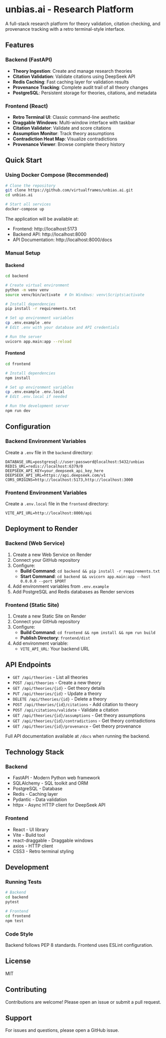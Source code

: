 # unbias.ai - Research Platform

A full-stack research platform for theory validation, citation checking, and provenance tracking with a retro terminal-style interface.

## Features

### Backend (FastAPI)
- **Theory Ingestion**: Create and manage research theories
- **Citation Validation**: Validate citations using DeepSeek API
- **Redis Caching**: Fast caching layer for validation results
- **Provenance Tracking**: Complete audit trail of all theory changes
- **PostgreSQL**: Persistent storage for theories, citations, and metadata

### Frontend (React)
- **Retro Terminal UI**: Classic command-line aesthetic
- **Draggable Windows**: Multi-window interface with taskbar
- **Citation Validator**: Validate and score citations
- **Assumption Monitor**: Track theory assumptions
- **Contradiction Heat Map**: Visualize contradictions
- **Provenance Viewer**: Browse complete theory history

## Quick Start

### Using Docker Compose (Recommended)

```bash
# Clone the repository
git clone https://github.com/virtualframes/unbias.ai.git
cd unbias.ai

# Start all services
docker-compose up
```

The application will be available at:
- Frontend: http://localhost:5173
- Backend API: http://localhost:8000
- API Documentation: http://localhost:8000/docs

### Manual Setup

#### Backend

```bash
cd backend

# Create virtual environment
python -m venv venv
source venv/bin/activate  # On Windows: venv\Scripts\activate

# Install dependencies
pip install -r requirements.txt

# Set up environment variables
cp .env.example .env
# Edit .env with your database and API credentials

# Run the server
uvicorn app.main:app --reload
```

#### Frontend

```bash
cd frontend

# Install dependencies
npm install

# Set up environment variables
cp .env.example .env.local
# Edit .env.local if needed

# Run the development server
npm run dev
```

## Configuration

### Backend Environment Variables

Create a `.env` file in the `backend` directory:

```env
DATABASE_URL=postgresql://user:password@localhost:5432/unbias
REDIS_URL=redis://localhost:6379/0
DEEPSEEK_API_KEY=your_deepseek_api_key_here
DEEPSEEK_API_URL=https://api.deepseek.com/v1
CORS_ORIGINS=http://localhost:5173,http://localhost:3000
```

### Frontend Environment Variables

Create a `.env.local` file in the `frontend` directory:

```env
VITE_API_URL=http://localhost:8000/api
```

## Deployment to Render

### Backend (Web Service)

1. Create a new Web Service on Render
2. Connect your GitHub repository
3. Configure:
   - **Build Command**: `cd backend && pip install -r requirements.txt`
   - **Start Command**: `cd backend && uvicorn app.main:app --host 0.0.0.0 --port $PORT`
4. Add environment variables from `.env.example`
5. Add PostgreSQL and Redis databases as Render services

### Frontend (Static Site)

1. Create a new Static Site on Render
2. Connect your GitHub repository
3. Configure:
   - **Build Command**: `cd frontend && npm install && npm run build`
   - **Publish Directory**: `frontend/dist`
4. Add environment variable:
   - `VITE_API_URL`: Your backend URL

## API Endpoints

- `GET /api/theories` - List all theories
- `POST /api/theories` - Create a new theory
- `GET /api/theories/{id}` - Get theory details
- `PUT /api/theories/{id}` - Update a theory
- `DELETE /api/theories/{id}` - Delete a theory
- `POST /api/theories/{id}/citations` - Add citation to theory
- `POST /api/citations/validate` - Validate a citation
- `GET /api/theories/{id}/assumptions` - Get theory assumptions
- `GET /api/theories/{id}/contradictions` - Get theory contradictions
- `GET /api/theories/{id}/provenance` - Get theory provenance

Full API documentation available at `/docs` when running the backend.

## Technology Stack

### Backend
- FastAPI - Modern Python web framework
- SQLAlchemy - SQL toolkit and ORM
- PostgreSQL - Database
- Redis - Caching layer
- Pydantic - Data validation
- httpx - Async HTTP client for DeepSeek API

### Frontend
- React - UI library
- Vite - Build tool
- react-draggable - Draggable windows
- axios - HTTP client
- CSS3 - Retro terminal styling

## Development

### Running Tests

```bash
# Backend
cd backend
pytest

# Frontend
cd frontend
npm test
```

### Code Style

Backend follows PEP 8 standards. Frontend uses ESLint configuration.

## License

MIT

## Contributing

Contributions are welcome! Please open an issue or submit a pull request.

## Support

For issues and questions, please open a GitHub issue.
